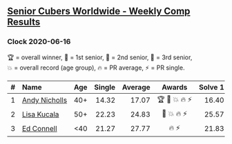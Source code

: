 <style>table {white-space: nowrap;}</style>

## [Senior Cubers Worldwide - Weekly Comp Results](/scw-comp/results/)
### Clock 2020-06-16

<span style="white-space: nowrap;">🏆 = overall winner</span>, <span style="white-space: nowrap;">🥇 = 1st senior</span>, <span style="white-space: nowrap;">🥈 = 2nd senior</span>, <span style="white-space: nowrap;">🥉 = 3rd senior</span>, <span style="white-space: nowrap;">💥 = overall record (age group)</span>, <span style="white-space: nowrap;">🔥 = PR average</span>, <span style="white-space: nowrap;">⚡ = PR single</span>.

| # | Name | Age | Single | Average | Awards | Solve 1 | Solve 2 | Solve 3 | Solve 4 | Solve 5 | Video |
| :--: | :-- | :--: | --: | --: | :--: | --: | --: | --: | --: | --: | :-- |
| 1 | [Andy Nicholls](../../persons/andy_nicholls/clock.md) | 40+ | 14.32 | 17.07 | 🏆 🥇 💥 🔥 ⚡ | 16.40 | 14.32 | DNF | 15.96 | 18.84 | [Link](https://www.facebook.com/events/296087658445428/permalink/298845524836308/) |
| 2 | [Lisa Kucala](../../persons/lisa_kucala/clock.md) | 50+ | 22.23 | 24.83 | 🥈 💥 🔥 ⚡ | 25.57 | 22.23 | 26.48 | 22.45 | 50.37 | [Link](https://www.facebook.com/events/296087658445428/permalink/300271461360381/) |
| 3 | [Ed Connell](../../persons/ed_connell/clock.md) | <40 | 21.27 | 27.77 | 🔥 ⚡ | 21.83 | 38.42 | 23.06 | 21.27 | DNF | [Link](https://www.facebook.com/events/296087658445428/permalink/300275488026645/) |

<!-- Global site tag (gtag.js) - Google Analytics -->
<script async src="https://www.googletagmanager.com/gtag/js?id=UA-86348435-3"></script>
<script>window.dataLayer = window.dataLayer || []; function gtag() {dataLayer.push(arguments);} gtag('js', new Date()); gtag('config', 'UA-86348435-3');</script>
